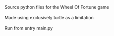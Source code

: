 Source python files for the Wheel Of Fortune game</br>
</br>
Made using exclusively turtle as a limitation</br>
</br>
Run from entry main.py</br>
